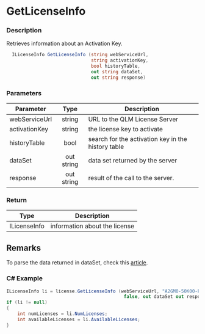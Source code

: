 # GetLicenseInfo

### Description

Retrieves information about an Activation Key.

```csharp
  ILicenseInfo GetLicenseInfo (string webServiceUrl, 
                               string activationKey, 
                               bool historyTable, 
                               out string dataSet, 
                               out string response)
```

### Parameters

| Parameter     |    Type    | Description                                        |
| ------------- | :--------: | -------------------------------------------------- |
| webServiceUrl |   string   | URL to the QLM License Server                      |
| activationKey |   string   | the license key to activate                        |
| historyTable  |    bool    | search for the activation key in the history table |
| dataSet       | out string | data set returned by the server                    |
| response      | out string | result of the call to the server.                  |

### Return

| Type         | Description                   |
| ------------ | ----------------------------- |
| ILicenseInfo | information about the license |

## Remarks

To parse the data returned in dataSet, check this [article](https://support.soraco.co/hc/en-us/articles/200704985-How-to-parse-data-returned-by-GetDataSet-or-GetDataSetEx-).

### C# Example

```csharp
ILicenseInfo li = license.GetLicenseInfo (webServiceUrl, "A2GM0-50K00-PYU3F-784HH-1U1V5T", 
                                           false, out dataSet out response);
if (li != null)
{
    int numLicenses = li.NumLicenses;
    int availableLicenses = li.AvailableLicenses;
}
```
